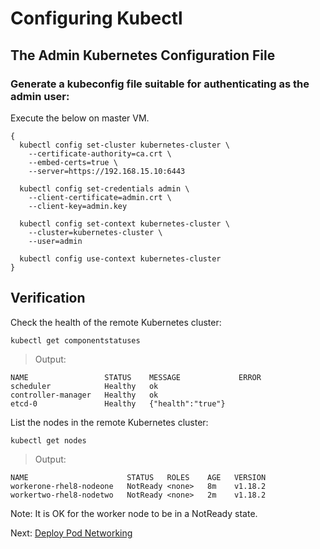 # Configuring Kubectl

## The Admin Kubernetes Configuration File

### Generate a kubeconfig file suitable for authenticating as the admin user:
Execute the below on master VM.
    
    {
      kubectl config set-cluster kubernetes-cluster \
        --certificate-authority=ca.crt \
        --embed-certs=true \
        --server=https://192.168.15.10:6443

      kubectl config set-credentials admin \
        --client-certificate=admin.crt \
        --client-key=admin.key

      kubectl config set-context kubernetes-cluster \
        --cluster=kubernetes-cluster \
        --user=admin

      kubectl config use-context kubernetes-cluster
    }
    
## Verification
Check the health of the remote Kubernetes cluster:

    kubectl get componentstatuses
    
> Output:

    NAME                 STATUS    MESSAGE             ERROR
    scheduler            Healthy   ok
    controller-manager   Healthy   ok
    etcd-0               Healthy   {"health":"true"}

List the nodes in the remote Kubernetes cluster:

    kubectl get nodes
    
> Output:

    NAME                      STATUS   ROLES    AGE   VERSION
    workerone-rhel8-nodeone   NotReady <none>   8m    v1.18.2
    workertwo-rhel8-nodetwo   NotReady <none>   2m    v1.18.2

Note: It is OK for the worker node to be in a NotReady state.

Next: [Deploy Pod Networking](https://github.com/sanjibbehera/ManuallyInstallKubernetesVer1_18InRHEL8/blob/master/doks/12-configure-pod-network.md)
